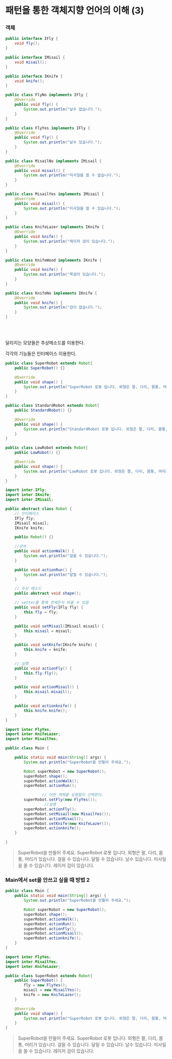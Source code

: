 # 패턴을 통한 객체지향 언어의 이해 (3)

### 객체

```java
public interface IFly {
	void fly();
}
```

```java
public interface IMisail {
	void misail();
}
```

```java
public interface IKnife {
	void knife();
}
```

```java
public class FlyNo implements IFly {
	@Override
	public void fly() {
		System.out.println("날수 없습니다.");
	}
}
```

```java
public class FlyYes implements IFly {
	@Override
	public void fly() {
		System.out.println("날수 있습니다.");
	}
}
```

```java
public class MisailNo implements IMisail {
	@Override
	public void misail() {
		System.out.println("미사일을 쏠 수 없습니다.");
	}
}
```

```java
public class MisailYes implements IMisail {
	@Override
	public void misail() {
		System.out.println("미사일을 쏠 수 있습니다.");
	}
}
```

```java
public class KnifeLazer implements IKnife {
	@Override
	public void knife() {
		System.out.println("레이저 검이 있습니다.");
	}
}
```

```java
public class KnifeWood implements IKnife {
	@Override
	public void knife() {
		System.out.println("목검이 있습니다.");
	}
}
```

```java
public class KnifeNo implements IKnife {
	@Override
	public void knife() {
		System.out.println("검이 없습니다.");
	}
}
```

<br><br>

달라지는 모양들은 추상메소드를 이용한다.

각각의 기능들은 인터페이스 이용한다.
<br>

```java
public class SuperRobot extends Robot{
	public SuperRobot() {}

	@Override
	public void shape() {
		System.out.println("SuperRobot 로봇 입니다. 외형은 팔, 다리, 몸통, 머리가 있습니다.");
    }
}
```

```java
public class StandardRobot extends Robot{
	public StandardRobot() {}

	@Override
	public void shape() {
		System.out.println("StandardRobot 로봇 입니다. 외형은 팔, 다리, 몸통, 머리가 있습니다.");
	}
}
```

```java
public class LowRobot extends Robot{
	public LowRobot() {}

	@Override
	public void shape() {
		System.out.println("LowRobot 로봇 입니다. 외형은 팔, 다리, 몸통, 머리가 있습니다.");
	}
}
```

```java
import inter.IFly;
import inter.IKnife;
import inter.IMisail;

public abstract class Robot {
    // 인터페이스
	IFly fly;
	IMisail misail;
	IKnife knife;

	public Robot() {}

	//상속
	public void actionWalk() {
		System.out.println("걸을 수 있습니다.");
	}

	public void actionRun() {
		System.out.println("달릴 수 있습니다.");
	}

    // 추상 메소드
	public abstract void shape();

    // setter를 통헤 언제든지 바꿀 수 있음
	public void setFly(IFly fly) {
		this.fly = fly;
	}

	public void setMisail(IMisail misail) {
		this.misail = misail;
	}

	public void setKnife(IKnife knife) {
		this.knife = knife;
	}

    // 실행
	public void actionFly() {
		this.fly.fly();
	}

	public void actionMisail() {
		this.misail.misail();
	}

	public void actionknife() {
		this.knife.knife();
	}
}
```

```java
import inter.FlyYes;
import inter.KnifeLazer;
import inter.MisailYes;

public class Main {

	public static void main(String[] args) {
		System.out.println("SuperRobot을 만들어 주세요.");

		Robot superRobot = new SuperRobot();
		superRobot.shape();
		superRobot.actionWalk();
		superRobot.actionRun();

                // 어떤 객체를 실행할지 선택한다.
		superRobot.setFly(new FlyYes());
                 //실행
		superRobot.actionFly();
		superRobot.setMisail(new MisailYes());
		superRobot.actionMisail();
		superRobot.setKnife(new KnifeLazer());
		superRobot.actionknife();
	}

}
```

> SuperRobot을 만들어 주세요.
> SuperRobot 로봇 입니다. 외형은 팔, 다리, 몸통, 머리가 있습니다.
> 걸을 수 있습니다.
> 달릴 수 있습니다.
> 날수 있습니다.
> 미사일을 쏠 수 있습니다.
> 레이저 검이 있습니다.

### Main에서 set을 안쓰고 싶을 때 방법 2

```java
public class Main {
	public static void main(String[] args) {
		System.out.println("SuperRobot을 만들어 주세요.");

		Robot superRobot = new SuperRobot();
		superRobot.shape();
		superRobot.actionWalk();
		superRobot.actionRun();
		superRobot.actionFly();
		superRobot.actionMisail();
		superRobot.actionknife();
	}
}
```

```java
import inter.FlyYes;
import inter.MisailYes;
import inter.KnifeLazer;

public class SuperRobot extends Robot{
	public SuperRobot() {
		fly = new FlyYes();
		misail = new MisailYes();
		knife = new KnifeLazer();
	}

	@Override
	public void shape() {
		System.out.println("SuperRobot 로봇 입니다. 외형은 팔, 다리, 몸통, 머리가 있습니다.");
	}
}
```

> SuperRobot을 만들어 주세요.
> SuperRobot 로봇 입니다. 외형은 팔, 다리, 몸통, 머리가 있습니다.
> 걸을 수 있습니다.
> 달릴 수 있습니다.
> 날수 있습니다.
> 미사일을 쏠 수 있습니다.
> 레이저 검이 있습니다.
